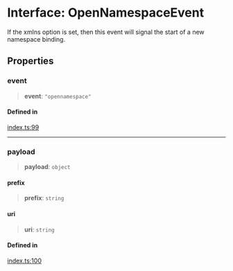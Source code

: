 # Interface: OpenNamespaceEvent

If the xmlns option is set, then this event will signal the start of a new namespace binding.

## Properties

### event

> **event**: `"opennamespace"`

#### Defined in

[index.ts:99](https://github.com/johnsonjo4531/xml-to-json-webstream/blob/fd588757886c9248e940517cc56136cf677a6ed7/src/index.ts#L99)

***

### payload

> **payload**: `object`

#### prefix

> **prefix**: `string`

#### uri

> **uri**: `string`

#### Defined in

[index.ts:100](https://github.com/johnsonjo4531/xml-to-json-webstream/blob/fd588757886c9248e940517cc56136cf677a6ed7/src/index.ts#L100)
